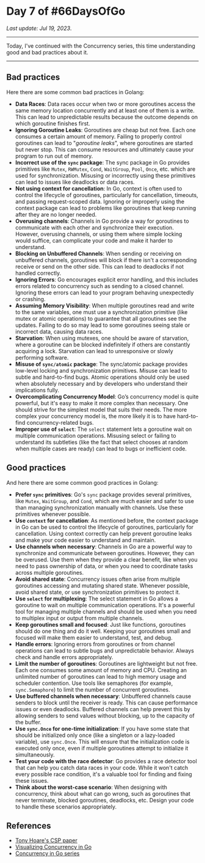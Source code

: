 # Day 7 of #66DaysOfGo

_Last update:  Jul 19, 2023_.

---

Today, I've continued with the Concurrency series, this time understanding good and bad practices about it.

---

## Bad practices

Here there are some common bad practices in Golang:

- **Data Races**: Data races occur when two or more goroutines access the same memory location concurrently and at least one of them is a write. This can lead to unpredictable results because the outcome depends on which goroutine finishes first.
- **Ignoring Goroutine Leaks**: Goroutines are cheap but not free. Each one consumes a certain amount of memory. Failing to properly control goroutines can lead to "_goroutine leaks_", where goroutines are started but never stop. This can consume resources and ultimately cause your program to run out of memory.
- **Incorrect use of the `sync` package**: The sync package in Go provides primitives like `Mutex`, `RWMutex`, `Cond`, `WaitGroup`, `Pool`, `Once`, etc. which are used for synchronization. Misusing or incorrectly using these primitives can lead to issues like deadlocks or data races.
- **Not using context for cancellation**: In Go, context is often used to control the lifecycle of goroutines, particularly for cancellation, timeouts, and passing request-scoped data. Ignoring or improperly using the context package can lead to problems like goroutines that keep running after they are no longer needed.
- **Overusing channels**: Channels in Go provide a way for goroutines to communicate with each other and synchronize their execution. However, overusing channels, or using them where simple locking would suffice, can complicate your code and make it harder to understand.
- **Blocking on Unbuffered Channels**: When sending or receiving on unbuffered channels, goroutines will block if there isn't a corresponding receive or send on the other side. This can lead to deadlocks if not handled correctly.
- **Ignoring Errors**: Go encourages explicit error handling, and this includes errors related to concurrency such as sending to a closed channel. Ignoring these errors can lead to your program behaving unexpectedly or crashing.
- **Assuming Memory Visibility**: When multiple goroutines read and write to the same variables, one must use a synchronization primitive (like mutex or atomic operations) to guarantee that all goroutines see the updates. Failing to do so may lead to some goroutines seeing stale or incorrect data, causing data races.
- **Starvation**: When using mutexes, one should be aware of starvation, where a goroutine can be blocked indefinitely if others are constantly acquiring a lock. Starvation can lead to unresponsive or slowly performing software.
- **Misuse of `sync/atomic` package**: The sync/atomic package provides low-level locking and synchronization primitives. Misuse can lead to subtle and hard-to-find bugs. Atomic operations should only be used when absolutely necessary and by developers who understand their implications fully.
- **Overcomplicating Concurrency Model**: Go’s concurrency model is quite powerful, but it's easy to make it more complex than necessary. One should strive for the simplest model that suits their needs. The more complex your concurrency model is, the more likely it is to have hard-to-find concurrency-related bugs.
- **Improper use of `select`**: The `select` statement lets a goroutine wait on multiple communication operations. Misusing select or failing to understand its subtleties (like the fact that select chooses at random when multiple cases are ready) can lead to bugs or inefficient code.

## Good practices

And here there are some common good practices in Golang:

- **Prefer `sync` primitives**: Go's `sync` package provides several primitives, like `Mutex`, `WaitGroup`, and `Cond`, which are much easier and safer to use than managing synchronization manually with channels. Use these primitives whenever possible.
- **Use `context` for cancellation**: As mentioned before, the context package in Go can be used to control the lifecycle of goroutines, particularly for cancellation. Using context correctly can help prevent goroutine leaks and make your code easier to understand and maintain.
- **Use channels when necessary**: Channels in Go are a powerful way to synchronize and communicate between goroutines. However, they can be overused. Use them when they provide a clear benefit, like when you need to pass ownership of data, or when you need to coordinate tasks across multiple goroutines.
- **Avoid shared state**: Concurrency issues often arise from multiple goroutines accessing and mutating shared state. Whenever possible, avoid shared state, or use synchronization primitives to protect it.
- **Use `select` for multiplexing**: The select statement in Go allows a goroutine to wait on multiple communication operations. It's a powerful tool for managing multiple channels and should be used when you need to multiplex input or output from multiple channels.
- **Keep goroutines small and focused**: Just like functions, goroutines should do one thing and do it well. Keeping your goroutines small and focused will make them easier to understand, test, and debug.
- **Handle errors**: Ignoring errors from goroutines or from channel operations can lead to subtle bugs and unpredictable behavior. Always check and handle errors appropriately.
- **Limit the number of goroutines**: Goroutines are lightweight but not free. Each one consumes some amount of memory and CPU. Creating an unlimited number of goroutines can lead to high memory usage and scheduler contention. Use tools like semaphores (for example, `sync.Semaphore`) to limit the number of concurrent goroutines.
- **Use buffered channels when necessary**: Unbuffered channels cause senders to block until the receiver is ready. This can cause performance issues or even deadlocks. Buffered channels can help prevent this by allowing senders to send values without blocking, up to the capacity of the buffer.
- **Use `sync.Once` for one-time initialization**: If you have some state that should be initialized only once (like a singleton or a lazy-loaded variable), use `sync.Once`. This will ensure that the initialization code is executed only once, even if multiple goroutines attempt to initialize it simultaneously.
- **Test your code with the race detector**: Go provides a race detector tool that can help you catch data races in your code. While it won't catch every possible race condition, it's a valuable tool for finding and fixing these issues.
- **Think about the worst-case scenario**: When designing with concurrency, think about what can go wrong, such as goroutines that never terminate, blocked goroutines, deadlocks, etc. Design your code to handle these scenarios appropriately.

## References

- [Tony Hoare's CSP paper](https://en.wikipedia.org/wiki/Communicating_sequential_processes)
- [Visualizing Concurrency in Go](https://divan.dev/posts/go_concurrency_visualize/)
- [Concurrency in Go series](https://github.com/golang-basics/concurrency)
